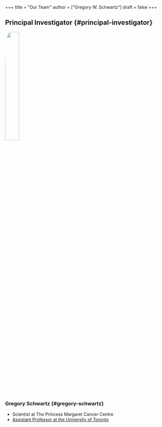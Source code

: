 +++
title = "Our Team"
author = ["Gregory W. Schwartz"]
draft = false
+++

## Principal Investigator {#principal-investigator}

<div class="clearfix">

<img src="/img/people/gws-headshot.jpg" class="pull-left" style="border-radius:10%;margin-right:5%;width:30%;height:auto" />


### Gregory Schwartz {#gregory-schwartz}

-   Scientist at The Princess Margaret Cancer Centre
-   [Assistant Professor at the University of Toronto](https://medbio.utoronto.ca/faculty/schwartz)

</div>

<br></br>